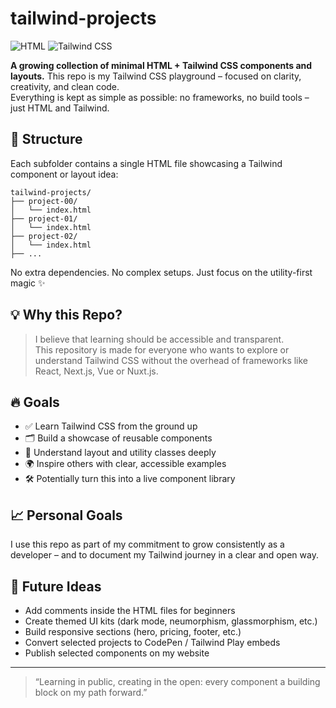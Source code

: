 # tailwind-projects

![HTML](https://img.shields.io/badge/Built_with-HTML-E34F26?style=for-the-badge&logo=html5&logoColor=white)
![Tailwind CSS](https://img.shields.io/badge/Styled_with-Tailwind_CSS-38B2AC?style=for-the-badge&logo=tailwindcss)

**A growing collection of minimal HTML + Tailwind CSS components and layouts.** This repo is my Tailwind CSS playground – focused on clarity, creativity, and clean code.  
Everything is kept as simple as possible: no frameworks, no build tools – just HTML and Tailwind.

## 🧱 Structure

Each subfolder contains a single HTML file showcasing a Tailwind component or layout idea:
```
tailwind-projects/
├── project-00/
│   └── index.html
├── project-01/
│   └── index.html
├── project-02/
│   └── index.html
├── ...
```
No extra dependencies. No complex setups. Just focus on the utility-first magic ✨

## 💡 Why this Repo?

> I believe that learning should be accessible and transparent.  
> This repository is made for everyone who wants to explore or understand Tailwind CSS without the overhead of frameworks like React, Next.js, Vue or Nuxt.js.

## 🔥 Goals

- ✅ Learn Tailwind CSS from the ground up  
- 🗂️ Build a showcase of reusable components  
- 🧠 Understand layout and utility classes deeply  
- 🌍 Inspire others with clear, accessible examples  
- 🛠️ Potentially turn this into a live component library

## 📈 Personal Goals

I use this repo as part of my commitment to grow consistently as a developer – 
and to document my Tailwind journey in a clear and open way.

## 🚀 Future Ideas

- Add comments inside the HTML files for beginners  
- Create themed UI kits (dark mode, neumorphism, glassmorphism, etc.)  
- Build responsive sections (hero, pricing, footer, etc.)  
- Convert selected projects to CodePen / Tailwind Play embeds  
- Publish selected components on my website  

---

> “Learning in public, creating in the open: every component a building block on my path forward.”
